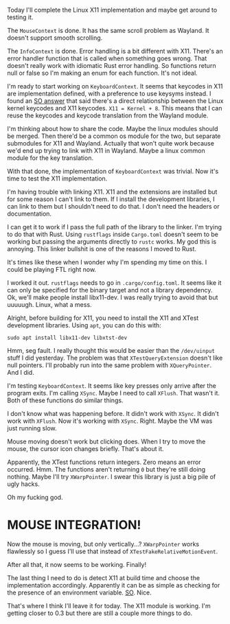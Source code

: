 Today I'll complete the Linux X11 implementation and maybe get around to testing
it.

The `MouseContext` is done. It has the same scroll problem as Wayland. It
doesn't support smooth scrolling.

The `InfoContext` is done. Error handling is a bit different with X11. There's
an error handler function that is called when something goes wrong. That doesn't
really work with idiomatic Rust error handling. So functions return null or
false so I'm making an enum for each function. It's not ideal.

I'm ready to start working on `KeyboardContext`. It seems that keycodes in X11
are implementation defined, with a preference to use keysyms instead. I found an
[SO answer](https://stackoverflow.com/a/42691752/4093378)
that said there's a direct relationship between the Linux kernel keycodes and
X11 keycodes. `X11 = Kernel + 8`. This means that I can reuse the keycodes and
keycode translation from the Wayland module.

I'm thinking about how to share the code. Maybe the linux modules should be
merged. Then there'd be a common os module for the two, but separate submodules
for X11 and Wayland. Actually that won't quite work because we'd end up trying
to link with X11 in Wayland. Maybe a linux common module for the key
translation.

With that done, the implementation of `KeyboardContext` was trivial. Now it's
time to test the X11 implementation.

I'm having trouble with linking X11. X11 and the extensions are installed but
for some reason I can't link to them. If I install the development libraries, I 
can link to them but I shouldn't need to do that. I don't need the headers or
documentation.

I can get it to work if I pass the full path of the library to the linker. I'm
trying to do that with Rust. Using `rustflags` inside `Cargo.toml` doesn't seem
to be working but passing the arguments directly to `rustc` works. My god this
is annoying. This linker bullshit is one of the reasons I moved to Rust.

It's times like these when I wonder why I'm spending my time on this. I could be
playing FTL right now.

I worked it out. `rustflags` needs to go in `.cargo/config.toml`. It seems like
it can only be specified for the binary target and not a library dependency. Ok,
we'll make people install libx11-dev. I was really trying to avoid that but
uuuuugh. Linux, what a mess.

Alright, before building for X11, you need to install the X11 and XTest
development libraries. Using `apt`, you can do this with:

```shell
sudo apt install libx11-dev libxtst-dev
```

Hmm, seg fault. I really thought this would be easier than the `/dev/uinput`
stuff I did yesterday. The problem was that `XTestQueryExtension` doesn't like
null pointers. I'll probably run into the same problem with `XQueryPointer`. And
I did.

I'm testing `KeyboardContext`. It seems like key presses only arrive after the
program exits. I'm calling `XSync`. Maybe I need to call `XFlush`. That wasn't
it. Both of these functions do similar things.

I don't know what was happening before. It didn't work with `XSync`. It didn't
work with `XFlush`. Now it's working with `XSync`. Right. Maybe the VM was just
running slow.

Mouse moving doesn't work but clicking does. When I try to move the mouse, the
cursor icon changes briefly. That's about it.

Apparently, the XTest functions return integers. Zero means an error occurred.
Hmm. The functions aren't returning `0` but they're still doing nothing. Maybe
I'll try `XWarpPointer`. I swear this library is just a big pile of ugly hacks.

Oh my fucking god.

# MOUSE INTEGRATION!

Now the mouse is moving, but only vertically...? `XWarpPointer` works flawlessly
so I guess I'll use that instead of `XTestFakeRelativeMotionEvent`.

After all that, it now seems to be working. Finally!

The last thing I need to do is detect X11 at build time and choose the
implementation accordingly. Apparently it can be as simple as checking for the
presence of an environment variable.
[SO](https://stackoverflow.com/a/45537237/4093378).
Nice.

That's where I think I'll leave it for today. The X11 module is working. I'm
getting closer to 0.3 but there are still a couple more things to do.
